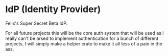 # IdP (Identity Provider)
Felix's Super Secret Beta IdP.

For all future projects this will be the core auth system that will be used as I really can't be arsed to implement authentication for a bunch of different projects. I will simply make a helper crate to make it all less of a pain in the ass.